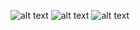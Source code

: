 ![alt text](https://github.com/aliumutkoca/catch_me_if_you_can/blob/master/Screenshot_1.jpg)
![alt text](https://github.com/aliumutkoca/catch_me_if_you_can/blob/master/Screenshot_2.jpg)
![alt text](https://github.com/aliumutkoca/catch_me_if_you_can/blob/master/Screenshot_3.jpg)

